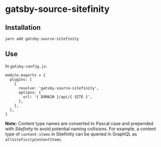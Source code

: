 # gatsby-source-sitefinity

## Installation

```
yarn add gatsby-source-sitefinity
```

## Use

In `gatsby-config.js`:

```
module.exports = {
  plugins: [
    {
      resolve: 'gatsby-source-sitefinity',
      options: {
        url: '{ DOMAIN }/api/{ SITE }',
      },
    },
  ],
}
```

**Note:** Content type names are converted to Pascal case and prepended with _Sitefinity_ to avoid potential naming collisions. For example, a content type of `content-items` in Sitefinity can be queried in GraphQL as `allSitefinityContentItems`.
